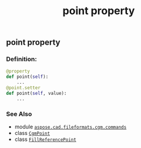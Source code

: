 ﻿---
title: point property
second_title: Aspose.CAD for Python via .NET API References
description: 
type: docs
weight: 80
url: /python-net/aspose.cad.fileformats.cgm.commands/fillreferencepoint/point/
is_root: false
---

## point property

### Definition:
```python
@property
def point(self):
    ...
@point.setter
def point(self, value):
    ...
```

### See Also
* module [`aspose.cad.fileformats.cgm.commands`](../../)
* class [`CgmPoint`](/cad/python-net/aspose.cad.fileformats.cgm.classes/cgmpoint)
* class [`FillReferencePoint`](/cad/python-net/aspose.cad.fileformats.cgm.commands/fillreferencepoint)
